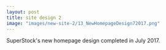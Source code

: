```yaml
---
layout: post
title: site design 2
image: "images/new-site-2/13_NewHomepageDesign72017.png"
---
```

SuperStock's new homepage design completed in July 2017.